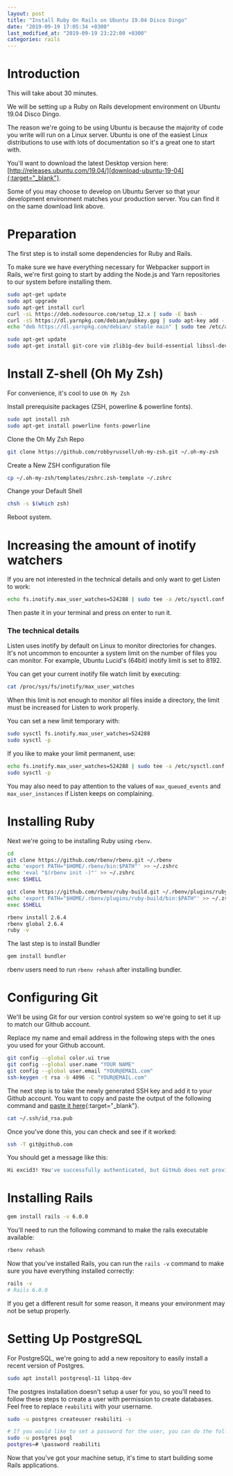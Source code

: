 ```yaml
---
layout: post
title: "Install Ruby On Rails on Ubuntu 19.04 Disco Dingo"
date: "2019-09-19 17:05:34 +0300"
last_modified_at: "2019-09-19 23:22:00 +0300"
categories: rails
---
```


# Introduction

This will take about 30 minutes.

We will be setting up a Ruby on Rails development environment on Ubuntu 19.04 Disco Dingo.

The reason we're going to be using Ubuntu is because the majority of code you write will run on a Linux server.
Ubuntu is one of the easiest Linux distributions to use with lots of documentation so it's a great one to start with.

You'll want to download the latest Desktop version here:
[http://releases.ubuntu.com/19.04/][download-ubuntu-19-04]{:target="_blank"}.

Some of you may choose to develop on Ubuntu Server so that your development environment matches your production server.
You can find it on the same download link above.

# Preparation

The first step is to install some dependencies for Ruby and Rails.

To make sure we have everything necessary for Webpacker support in Rails, we're first going to start by adding
the Node.js and Yarn repositories to our system before installing them.

```bash
sudo apt-get update
sudo apt upgrade
sudo apt-get install curl
curl -sL https://deb.nodesource.com/setup_12.x | sudo -E bash -
curl -sS https://dl.yarnpkg.com/debian/pubkey.gpg | sudo apt-key add -
echo "deb https://dl.yarnpkg.com/debian/ stable main" | sudo tee /etc/apt/sources.list.d/yarn.list

sudo apt-get update
sudo apt-get install git-core vim zlib1g-dev build-essential libssl-dev libreadline-dev libyaml-dev libsqlite3-dev sqlite3 libxml2-dev libxslt1-dev libcurl4-openssl-dev software-properties-common libffi-dev nodejs yarn
```

# Install Z-shell (Oh My Zsh)

For convenience, it's cool to use `Oh My Zsh`

Install prerequisite packages (ZSH, powerline & powerline fonts).

```bash
sudo apt install zsh
sudo apt-get install powerline fonts-powerline
```

Clone the Oh My Zsh Repo

```bash
git clone https://github.com/robbyrussell/oh-my-zsh.git ~/.oh-my-zsh
```

Create a New ZSH configuration file

```bash
cp ~/.oh-my-zsh/templates/zshrc.zsh-template ~/.zshrc
```

Change your Default Shell

```bash
chsh -s $(which zsh)
```

Reboot system.

# Increasing the amount of inotify watchers

If you are not interested in the technical details and only want to get Listen to work:

```bash
echo fs.inotify.max_user_watches=524288 | sudo tee -a /etc/sysctl.conf && sudo sysctl -p
```

Then paste it in your terminal and press on enter to run it.

### The technical details

Listen uses inotify by default on Linux to monitor directories for changes. It's not uncommon to encounter a system
limit on the number of files you can monitor. For example, Ubuntu Lucid's (64bit) inotify limit is set to 8192.

You can get your current inotify file watch limit by executing:

```bash
cat /proc/sys/fs/inotify/max_user_watches
```

When this limit is not enough to monitor all files inside a directory, the limit must be increased for Listen to work
properly.

You can set a new limit temporary with:

```bash
sudo sysctl fs.inotify.max_user_watches=524288
sudo sysctl -p
```

If you like to make your limit permanent, use:

```bash
echo fs.inotify.max_user_watches=524288 | sudo tee -a /etc/sysctl.conf
sudo sysctl -p
```

You may also need to pay attention to the values of `max_queued_events` and `max_user_instances` if Listen keeps on
complaining.

# Installing Ruby

Next we're going to be installing Ruby using `rbenv`.

```bash
cd
git clone https://github.com/rbenv/rbenv.git ~/.rbenv
echo 'export PATH="$HOME/.rbenv/bin:$PATH"' >> ~/.zshrc
echo 'eval "$(rbenv init -)"' >> ~/.zshrc
exec $SHELL

git clone https://github.com/rbenv/ruby-build.git ~/.rbenv/plugins/ruby-build
echo 'export PATH="$HOME/.rbenv/plugins/ruby-build/bin:$PATH"' >> ~/.zshrc
exec $SHELL

rbenv install 2.6.4
rbenv global 2.6.4
ruby -v
```

The last step is to install Bundler

```bash
gem install bundler
```

rbenv users need to run `rbenv rehash` after installing bundler.

# Configuring Git

We'll be using Git for our version control system so we're going to set it up to match our Github account.

Replace my name and email address in the following steps with the ones you used for your Github account.

```bash
git config --global color.ui true
git config --global user.name "YOUR NAME"
git config --global user.email "YOUR@EMAIL.com"
ssh-keygen -t rsa -b 4096 -C "YOUR@EMAIL.com"
```

The next step is to take the newly generated SSH key and add it to your Github account. You want to copy and paste
the output of the following command and [paste it here][github-settings]{:target="_blank"}.

```bash
cat ~/.ssh/id_rsa.pub
```

Once you've done this, you can check and see if it worked:

```bash
ssh -T git@github.com
```

You should get a message like this:

```bash
Hi excid3! You've successfully authenticated, but GitHub does not provide shell access.
```

# Installing Rails

```bash
gem install rails -v 6.0.0
```

You'll need to run the following command to make the rails executable available:

```bash
rbenv rehash
```

Now that you've installed Rails, you can run the `rails -v` command to make sure you have everything installed
correctly:

```bash
rails -v
# Rails 6.0.0
```

If you get a different result for some reason, it means your environment may not be setup properly.

# Setting Up PostgreSQL

For PostgreSQL, we're going to add a new repository to easily install a recent version of Postgres.

```bash
sudo apt install postgresql-11 libpq-dev
```

The postgres installation doesn't setup a user for you, so you'll need to follow these steps to create a user with
permission to create databases. Feel free to replace `reabiliti` with your username.

```bash
sudo -u postgres createuser reabiliti -s

# If you would like to set a password for the user, you can do the following
sudo -u postgres psql
postgres=# \password reabiliti
```

Now that you've got your machine setup, it's time to start building some Rails applications.

[download-ubuntu-19-04]: http://releases.ubuntu.com/19.04/
[github-settings]: https://github.com/settings/ssh
